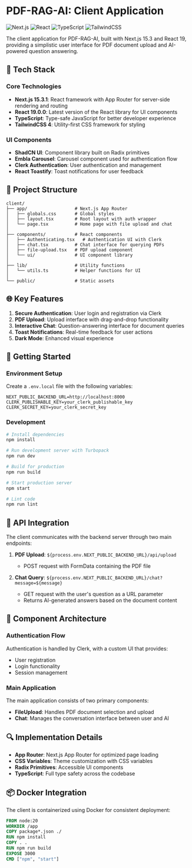 # PDF-RAG-AI: Client Application

![Next.js](https://img.shields.io/badge/Next.js-15.3.1-black)
![React](https://img.shields.io/badge/React-19.0.0-blue)
![TypeScript](https://img.shields.io/badge/TypeScript-5.0-blue)
![TailwindCSS](https://img.shields.io/badge/TailwindCSS-4.0-38B2AC)

The client application for PDF-RAG-AI, built with Next.js 15.3 and React 19, providing a simplistic user interface for PDF document upload and AI-powered question answering.

## 🔧 Tech Stack

### Core Technologies
- **Next.js 15.3.1**: React framework with App Router for server-side rendering and routing
- **React 19.0.0**: Latest version of the React library for UI components
- **TypeScript**: Type-safe JavaScript for better developer experience
- **TailwindCSS 4**: Utility-first CSS framework for styling

### UI Components
- **ShadCN UI**: Component library built on Radix primitives
- **Embla Carousel**: Carousel component used for authentication flow
- **Clerk Authentication**: User authentication and management
- **React Toastify**: Toast notifications for user feedback

## 📁 Project Structure

```
client/
├── app/                  # Next.js App Router
│   ├── globals.css       # Global styles
│   ├── layout.tsx        # Root layout with auth wrapper
│   └── page.tsx          # Home page with file upload and chat
│
├── components/           # React components
│   ├── Authenticating.tsx   # Authentication UI with Clerk
│   ├── chat.tsx          # Chat interface for querying PDFs
│   ├── file-upload.tsx   # PDF upload component
│   └── ui/               # UI component library
│
├── lib/                  # Utility functions
│   └── utils.ts          # Helper functions for UI
│
└── public/               # Static assets
```

## 🌐 Key Features

1. **Secure Authentication**: User login and registration via Clerk
2. **PDF Upload**: Upload interface with drag-and-drop functionality
3. **Interactive Chat**: Question-answering interface for document queries
4. **Toast Notifications**: Real-time feedback for user actions
5. **Dark Mode**: Enhanced visual experience

## 🚀 Getting Started

### Environment Setup

Create a `.env.local` file with the following variables:
```
NEXT_PUBLIC_BACKEND_URL=http://localhost:8000
CLERK_PUBLISHABLE_KEY=your_clerk_publishable_key
CLERK_SECRET_KEY=your_clerk_secret_key
```

### Development

```bash
# Install dependencies
npm install

# Run development server with Turbopack
npm run dev

# Build for production
npm run build

# Start production server
npm start

# Lint code
npm run lint
```

## 🔄 API Integration

The client communicates with the backend server through two main endpoints:

1. **PDF Upload**: `${process.env.NEXT_PUBLIC_BACKEND_URL}/api/upload`
   - POST request with FormData containing the PDF file

2. **Chat Query**: `${process.env.NEXT_PUBLIC_BACKEND_URL}/chat?message=${message}`
   - GET request with the user's question as a URL parameter
   - Returns AI-generated answers based on the document content

## 🧠 Component Architecture

### Authentication Flow

Authentication is handled by Clerk, with a custom UI that provides:
- User registration
- Login functionality
- Session management

### Main Application

The main application consists of two primary components:
- **FileUpload**: Handles PDF document selection and upload
- **Chat**: Manages the conversation interface between user and AI

## 🔍 Implementation Details

- **App Router**: Next.js App Router for optimized page loading
- **CSS Variables**: Theme customization with CSS variables
- **Radix Primitives**: Accessible UI components
- **TypeScript**: Full type safety across the codebase

## 📦 Docker Integration

The client is containerized using Docker for consistent deployment:
```dockerfile
FROM node:20
WORKDIR /app
COPY package*.json ./
RUN npm install
COPY . .
RUN npm run build
EXPOSE 3000
CMD ["npm", "start"]
```
